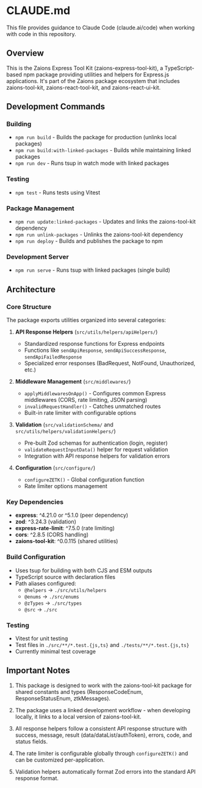 # CLAUDE.md

This file provides guidance to Claude Code (claude.ai/code) when working with code in this repository.

## Overview

This is the Zaions Express Tool Kit (zaions-express-tool-kit), a TypeScript-based npm package providing utilities and helpers for Express.js applications. It's part of the Zaions package ecosystem that includes zaions-tool-kit, zaions-react-tool-kit, and zaions-react-ui-kit.

## Development Commands

### Building
- `npm run build` - Builds the package for production (unlinks local packages)
- `npm run build:with-linked-packages` - Builds while maintaining linked packages
- `npm run dev` - Runs tsup in watch mode with linked packages

### Testing
- `npm test` - Runs tests using Vitest

### Package Management
- `npm run update:linked-packages` - Updates and links the zaions-tool-kit dependency
- `npm run unlink-packages` - Unlinks the zaions-tool-kit dependency
- `npm run deploy` - Builds and publishes the package to npm

### Development Server
- `npm run serve` - Runs tsup with linked packages (single build)

## Architecture

### Core Structure
The package exports utilities organized into several categories:

1. **API Response Helpers** (`src/utils/helpers/apiHelpers/`)
   - Standardized response functions for Express endpoints
   - Functions like `sendApiResponse`, `sendApiSuccessResponse`, `sendApiFailedResponse`
   - Specialized error responses (BadRequest, NotFound, Unauthorized, etc.)

2. **Middleware Management** (`src/middlewares/`)
   - `applyMiddlewaresOnApp()` - Configures common Express middlewares (CORS, rate limiting, JSON parsing)
   - `invalidRequestHandler()` - Catches unmatched routes
   - Built-in rate limiter with configurable options

3. **Validation** (`src/validationSchema/` and `src/utils/helpers/validationHelpers/`)
   - Pre-built Zod schemas for authentication (login, register)
   - `validateRequestInputData()` helper for request validation
   - Integration with API response helpers for validation errors

4. **Configuration** (`src/configure/`)
   - `configureZETK()` - Global configuration function
   - Rate limiter options management

### Key Dependencies
- **express**: ^4.21.0 or ^5.1.0 (peer dependency)
- **zod**: ^3.24.3 (validation)
- **express-rate-limit**: ^7.5.0 (rate limiting)
- **cors**: ^2.8.5 (CORS handling)
- **zaions-tool-kit**: ^0.0.115 (shared utilities)

### Build Configuration
- Uses tsup for building with both CJS and ESM outputs
- TypeScript source with declaration files
- Path aliases configured:
  - `@helpers` → `./src/utils/helpers`
  - `@enums` → `./src/enums`
  - `@zTypes` → `./src/types`
  - `@src` → `./src`

### Testing
- Vitest for unit testing
- Test files in `./src/**/*.test.{js,ts}` and `./tests/**/*.test.{js,ts}`
- Currently minimal test coverage

## Important Notes

1. This package is designed to work with the zaions-tool-kit package for shared constants and types (ResponseCodeEnum, ResponseStatusEnum, ztkMessages).

2. The package uses a linked development workflow - when developing locally, it links to a local version of zaions-tool-kit.

3. All response helpers follow a consistent API response structure with success, message, result (data/dataList/authToken), errors, code, and status fields.

4. The rate limiter is configurable globally through `configureZETK()` and can be customized per-application.

5. Validation helpers automatically format Zod errors into the standard API response format.